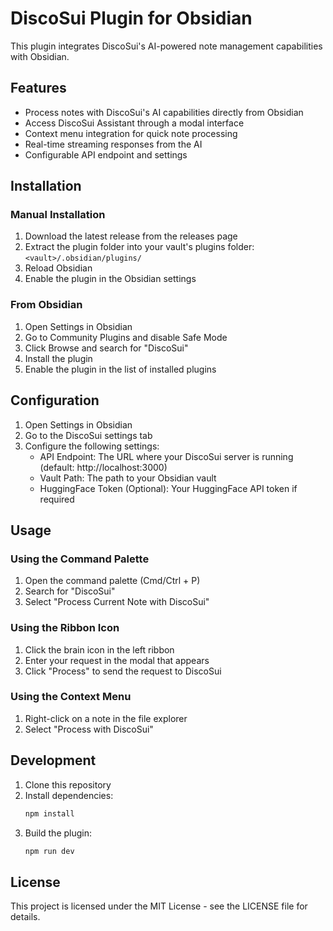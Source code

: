 # DiscoSui Plugin for Obsidian

This plugin integrates DiscoSui's AI-powered note management capabilities with Obsidian.

## Features

- Process notes with DiscoSui's AI capabilities directly from Obsidian
- Access DiscoSui Assistant through a modal interface
- Context menu integration for quick note processing
- Real-time streaming responses from the AI
- Configurable API endpoint and settings

## Installation

### Manual Installation

1. Download the latest release from the releases page
2. Extract the plugin folder into your vault's plugins folder: `<vault>/.obsidian/plugins/`
3. Reload Obsidian
4. Enable the plugin in the Obsidian settings

### From Obsidian

1. Open Settings in Obsidian
2. Go to Community Plugins and disable Safe Mode
3. Click Browse and search for "DiscoSui"
4. Install the plugin
5. Enable the plugin in the list of installed plugins

## Configuration

1. Open Settings in Obsidian
2. Go to the DiscoSui settings tab
3. Configure the following settings:
   - API Endpoint: The URL where your DiscoSui server is running (default: http://localhost:3000)
   - Vault Path: The path to your Obsidian vault
   - HuggingFace Token (Optional): Your HuggingFace API token if required

## Usage

### Using the Command Palette

1. Open the command palette (Cmd/Ctrl + P)
2. Search for "DiscoSui"
3. Select "Process Current Note with DiscoSui"

### Using the Ribbon Icon

1. Click the brain icon in the left ribbon
2. Enter your request in the modal that appears
3. Click "Process" to send the request to DiscoSui

### Using the Context Menu

1. Right-click on a note in the file explorer
2. Select "Process with DiscoSui"

## Development

1. Clone this repository
2. Install dependencies:
   ```bash
   npm install
   ```
3. Build the plugin:
   ```bash
   npm run dev
   ```

## License

This project is licensed under the MIT License - see the LICENSE file for details. 